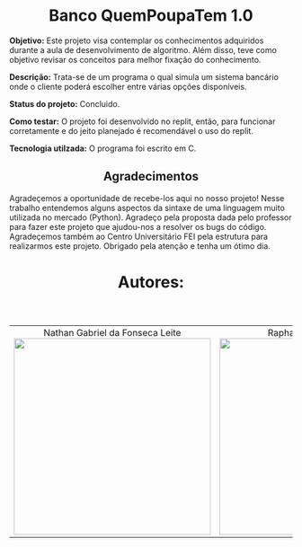 <h1 align="center">Banco QuemPoupaTem 1.0</h1>

**Objetivo:** Este projeto visa contemplar os conhecimentos adquiridos durante a aula de desenvolvimento de algoritmo. Além disso, teve como objetivo revisar os conceitos para melhor fixação do conhecimento. <br>

**Descrição:** Trata-se de um programa o qual simula um sistema bancário onde o cliente poderá escolher entre várias opções disponíveis. <br>

**Status do projeto:** Concluido. <br>

**Como testar:** O projeto foi desenvolvido no replit, então, para funcionar corretamente e do jeito planejado é recomendável o uso do replit. <br>

**Tecnologia utilzada:** O programa foi escrito em C. <br>

<h2 align="center">Agradecimentos</h2>

<p>Agradeçemos a oportunidade de recebe-los aqui no nosso projeto! Nesse trabalho entendemos alguns aspectos da sintaxe de uma linguagem muito utilizada no mercado (Python). Agradeço pela proposta dada pelo professor para fazer este projeto que ajudou-nos a resolver os bugs do código. Agradeçemos também ao Centro Universitário FEI pela estrutura para realizarmos este projeto. Obrigado pela atenção e tenha um ótimo dia.</p>

<h1 align="center">Autores:</h1> <br>

<table style="display:flex;" align="center">
    <td align="center">
        Nathan Gabriel da Fonseca Leite <br>
        <img height="350" src="https://media-gru1-2.cdn.whatsapp.net/v/t61.24694-24/317025670_1492962331197094_8337048127171950503_n.jpg?ccb=11-4&oh=01_AdT-8timW7LPC4Elzv_MjZ4WdfEddztBsX8n-MAhcVlAkw&oe=654BBDDA&_nc_sid=000000&_nc_cat=100">
    </td>
    <td align="center">
        Raphael Garavati Erbert <br>
        <img height="350" src="https://media-gru2-1.cdn.whatsapp.net/v/t61.24694-24/320075909_147152288007197_8467095161524887222_n.jpg?ccb=11-4&oh=01_AdQd71Vy8GqTZlAa5z_GzLuAjkibsoKJvyGpNxvnJoo9nA&oe=654BA9C0&_nc_sid=000000&_nc_cat=111">
    </td>
</table>
